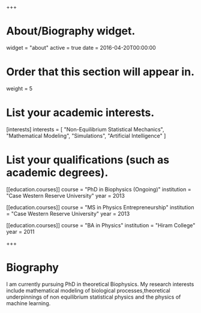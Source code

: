 +++
# About/Biography widget.
widget = "about"
active = true
date = 2016-04-20T00:00:00

# Order that this section will appear in.
weight = 5

# List your academic interests.
[interests]
  interests = [
    "Non-Equilibrium Statistical Mechanics",
    "Mathematical Modeling",
    "Simulations",
    "Artificial Intelligence"
  ]

# List your qualifications (such as academic degrees).
[[education.courses]]
  course = "PhD in Biophysics (Ongoing)"
  institution = "Case Western Reserve University"
  year = 2013

[[education.courses]]
  course = "MS in Physics Entrepreneurship"
  institution = "Case Western Reserve University"
  year = 2013

[[education.courses]]
  course = "BA in Physics"
  institution = "Hiram College"
  year = 2011

+++

# Biography

I am currently pursuing PhD in theoretical Biophysics. My research interests include mathematical modeling of biological processes,theoretical underpinnings of non equilibrium statistical physics and the physics of machine learning.
